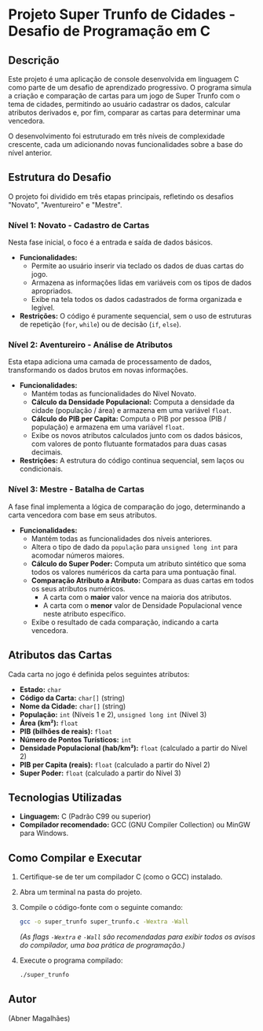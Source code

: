 # Projeto Super Trunfo de Cidades - Desafio de Programação em C

## Descrição

Este projeto é uma aplicação de console desenvolvida em linguagem C como parte de um desafio de aprendizado progressivo. O programa simula a criação e comparação de cartas para um jogo de Super Trunfo com o tema de cidades, permitindo ao usuário cadastrar os dados, calcular atributos derivados e, por fim, comparar as cartas para determinar uma vencedora.

O desenvolvimento foi estruturado em três níveis de complexidade crescente, cada um adicionando novas funcionalidades sobre a base do nível anterior.

## Estrutura do Desafio

O projeto foi dividido em três etapas principais, refletindo os desafios "Novato", "Aventureiro" e "Mestre".

### Nível 1: Novato - Cadastro de Cartas

Nesta fase inicial, o foco é a entrada e saída de dados básicos.

* **Funcionalidades:**
    * Permite ao usuário inserir via teclado os dados de duas cartas do jogo.
    * Armazena as informações lidas em variáveis com os tipos de dados apropriados.
    * Exibe na tela todos os dados cadastrados de forma organizada e legível.
* **Restrições:** O código é puramente sequencial, sem o uso de estruturas de repetição (`for`, `while`) ou de decisão (`if`, `else`).

### Nível 2: Aventureiro - Análise de Atributos

Esta etapa adiciona uma camada de processamento de dados, transformando os dados brutos em novas informações.

* **Funcionalidades:**
    * Mantém todas as funcionalidades do Nível Novato.
    * **Cálculo da Densidade Populacional:** Computa a densidade da cidade (população / área) e armazena em uma variável `float`.
    * **Cálculo do PIB per Capita:** Computa o PIB por pessoa (PIB / população) e armazena em uma variável `float`.
    * Exibe os novos atributos calculados junto com os dados básicos, com valores de ponto flutuante formatados para duas casas decimais.
* **Restrições:** A estrutura do código continua sequencial, sem laços ou condicionais.

### Nível 3: Mestre - Batalha de Cartas

A fase final implementa a lógica de comparação do jogo, determinando a carta vencedora com base em seus atributos.

* **Funcionalidades:**
    * Mantém todas as funcionalidades dos níveis anteriores.
    * Altera o tipo de dado da `população` para `unsigned long int` para acomodar números maiores.
    * **Cálculo do Super Poder:** Computa um atributo sintético que soma todos os valores numéricos da carta para uma pontuação final.
    * **Comparação Atributo a Atributo:** Compara as duas cartas em todos os seus atributos numéricos.
        * A carta com o **maior** valor vence na maioria dos atributos.
        * A carta com o **menor** valor de Densidade Populacional vence neste atributo específico.
    * Exibe o resultado de cada comparação, indicando a carta vencedora.

## Atributos das Cartas

Cada carta no jogo é definida pelos seguintes atributos:

* **Estado:** `char`
* **Código da Carta:** `char[]` (string)
* **Nome da Cidade:** `char[]` (string)
* **População:** `int` (Níveis 1 e 2), `unsigned long int` (Nível 3)
* **Área (km²):** `float`
* **PIB (bilhões de reais):** `float`
* **Número de Pontos Turísticos:** `int`
* **Densidade Populacional (hab/km²):** `float` (calculado a partir do Nível 2)
* **PIB per Capita (reais):** `float` (calculado a partir do Nível 2)
* **Super Poder:** `float` (calculado a partir do Nível 3)

## Tecnologias Utilizadas

* **Linguagem:** C (Padrão C99 ou superior)
* **Compilador recomendado:** GCC (GNU Compiler Collection) ou MinGW para Windows.

## Como Compilar e Executar

1.  Certifique-se de ter um compilador C (como o GCC) instalado.
2.  Abra um terminal na pasta do projeto.
3.  Compile o código-fonte com o seguinte comando:

    ```bash
    gcc -o super_trunfo super_trunfo.c -Wextra -Wall
    ```
    *(As flags `-Wextra` e `-Wall` são recomendadas para exibir todos os avisos do compilador, uma boa prática de programação.)*

4.  Execute o programa compilado:

    ```bash
    ./super_trunfo
    ```

## Autor

(Abner Magalhães)
